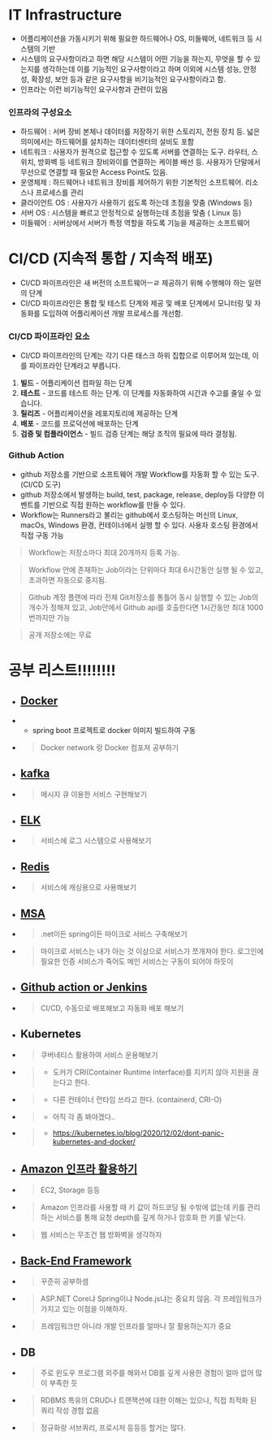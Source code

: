 # IT Infrastructure
- 어플리케이션을 가동시키기 위해 필요한 하드웨어나 OS, 미들웨어, 네트워크 등 시스템의 기반
- 시스템의 요구사항이라고 하면 해당 시스템이 어떤 기능을 하는지, 무엇을 할 수 있는지를 생각하는데 이를 기능적인 요구사항이라고 하며 이외에 시스템 성능, 안정성, 확장성, 보안 등과 같은 요구사항을 비기능적인 요구사항이라고 함.
- 인프라는 이런 비기능적인 요구사항과 관련이 있음

### 인프라의 구성요소
- 하드웨어 : 서버 장비 본체나 데이터를 저장하기 위한 스토리지, 전원 장치 등. 넓은 의미에서는 하드웨어를 설치하는 데이터센터의 설비도 포함
- 네트워크 : 사용자가 원격으로 접근할 수 있도록 서버를 연결하는 도구. 라우터, 스위치, 방화벽 등 네트워크 장비와이를 연결하는 케이블 배선 등. 사용자가 단말에서 무선으로 연결할 때 필요한 Access Point도 있음.
- 운영체제 : 하드웨어나 네트워크 장비를 제어하기 위한 기본적인 소프트웨어. 리소스나 프로세스를 관리
 - 클라이언트 OS : 사용자가 사용하기 쉽도록 하는데 초점을 맞춤 (Windows 등)
 - 서버 OS : 시스템을 빠르고 안정적으로 실행하는데 초점을 맞춤 ( Linux 등)
- 미들웨어 : 서버상에서 서버가 특정 역할을 하도록 기능을 제공하는 소프트웨어

# CI/CD (지속적 통합 / 지속적 배포)

- CI/CD 파이프라인은 새 버전의 소프트웨어ㅡㄹ 제공하기 위해 수행해야 하는 일련의 단계
- CI/CD 파이프라인은 통합 및 테스트 단계와 제공 및 배포 단계에서 모니터링 및 자동화를 도입하여 
어플리케이션 개발 프로세스를 개선함.

### CI/CD 파이프라인 요소
- CI/CD 파이프라인의 단계는 각기 다른 태스크 하위 집합으로 이루어져 있는데, 이를 파이프라인 단계라고 부릅니다.

1. **빌드** - 어플리케이션 컴파일 하는 단계
2. **테스트** - 코드를 테스트 하는 단계. 이 단계를 자동화하여 시간과 수고를 줄일 수 있습니다.
3. **릴리즈** - 어플리케이션을 레포지토리에 제공하는 단계
4. **배포** - 코드를 프로덕션에 배포하는 단계
5. **검증 및 컴플라이언스** - 빌드 검증 단계는 해당 조직의 필요에 따라 결정됨.

### Github Action
- github 저장소를 기반으로 소프트웨어 개발 Workflow를 자동화 할 수 있는 도구. (CI/CD 도구)
- github 저장소에서 발생하는 build, test, package, release, deploy등 다양한 이벤트를 기반으로 직접 원하는 workflow를 만들 수 있다.
- Workflow는 Runners라고 불리는 github에서 호스팅하는 머신의 Linux, macOs, Windows 환경, 컨테이너에서 실행 할 수 있다. 사용자 호스팅 환경에서 직접 구동 가능

> Workflow는 저장소마다 최대 20개까지 등록 가능. 

> Workflow 안에 존재하는 Job이라는 단위마다 최대 6시간동안 실행 될 수 있고, 초과하면 자동으로 중지됨.

> Github 계정 플랜에 따라 전체 Git저장소를 통틀어 동시 실행할 수 있는 Job의 개수가 정해져 있고, Job안에서 Github api를 호출한다면 1시간동안 최대 1000번까지만 가능

> 공개 저장소에는 무료


# 공부 리스트!!!!!!!!
- ## [Docker](https://github.com/zkdlu/docker-example)
- - spring boot 프로젝트로 docker 이미지 빌드하여 구동
- > Docker network 랑 Docker 컴포져 공부하기

- ## [kafka](https://github.com/zkdlu/spring-boot-kafka)
- > 메시지 큐 이용한 서비스 구현해보기

- ## [ELK](https://github.com/zkdlu/spring-boot-elasticsearch)
- > 서비스에 로그 시스템으로 사용해보기

- ## [Redis](https://github.com/zkdlu/spring-boot-redis)
- > 서비스에 캐싱용으로 사용해보기

- ## [MSA](https://github.com/zkdlu/spring-boot-cloud)
- > .net이든 spring이든 마이크로 서비스 구축해보기
- > 마이크로 서비스는 내가 아는 것 이상으로 서비스가 쪼개져야 한다. 로그인에 필요한 인증 서비스가 죽어도 메인 서비스는 구동이 되어야 하듯이

- ## [Github action or Jenkins](https://github.com/zkdlu/github-action-example)
- > CI/CD, 수동으로 배포해보고 자동화 배포 해보기

- ## Kubernetes
- > 쿠버네티스 활용하여 서비스 운용해보기
- > - 도커가 CRI(Container Runtime Interface)를 지키지 않아 지원을 끊는다고 한다.
- > - 다른 컨테이너 런타임 쓰라고 한다. (containerd, CRI-O) 
- > - 아직 각 좀 봐야겠다..
- > - https://kubernetes.io/blog/2020/12/02/dont-panic-kubernetes-and-docker/

- ## [Amazon 인프라 활용하기](https://github.com/zkdlu/aws-example)
- > EC2, Storage 등등
- > Amazon 인프라를 사용할 때 키 값이 하드코딩 될 수밖에 없는데 키를 관리하는 서비스를 통해 요청 depth를 깊게 하거나 암호화 한 키를 넣는다.
- > 웹 서비스는 무조건 웹 방화벽을 생각하자

- ## [Back-End Framework](https://github.com/zkdlu/backend-framework)
- > 꾸준히 공부하셈
- > ASP.NET Core냐 Spring이냐 Node.js냐는 중요치 않음. 각 프레임워크가 가지고 있는 이점을 이해하자.
- > 프레임워크만 아니라 개발 인프라를 얼마나 잘 활용하는지가 중요

- ## DB
- > 주로 윈도우 프로그램 외주를 해와서 DB를 깊게 사용한 경험이 얼마 없어 많이 부족한 듯
- > RDBMS 특유의 CRUD나 트랜잭션에 대한 이해는 있으나, 직접 최적화 된 쿼리 작성 경험 없음
- > 정규화랑 서브쿼리, 프로시저 등등등 할거는 많다.
